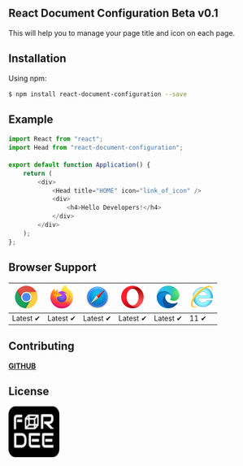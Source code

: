## React Document Configuration Beta v0.1

This will help you to manage your page title and icon on each page.


## Installation

Using npm:

```bash
$ npm install react-document-configuration --save
```

## Example
```javascript
import React from "react";
import Head from "react-document-configuration";

export default function Application() {
    return (
        <div>
            <Head title="HOME" icon="link_of_icon" />
            <div>
                <h4>Hello Developers!</h4>
            </div>
        </div>
    );
};
```


## Browser Support

![Chrome](https://raw.githubusercontent.com/jayariglesias/jayariglesias/main/chrome.png) | ![Firefox](https://raw.githubusercontent.com/jayariglesias/jayariglesias/main/firefox.png) | ![Safari](https://raw.githubusercontent.com/jayariglesias/jayariglesias/main/safari.png) | ![Opera](https://raw.githubusercontent.com/jayariglesias/jayariglesias/main/opera.png) | ![Edge](https://raw.githubusercontent.com/jayariglesias/jayariglesias/main/chromium.png) | ![IE](https://raw.githubusercontent.com/jayariglesias/jayariglesias/main/explorer.png) |
--- | --- | --- | --- | --- | --- |
Latest ✔ | Latest ✔ | Latest ✔ | Latest ✔ | Latest ✔ | 11 ✔ |

## Contributing

<a href="https://github.com/jayariglesias/react-document-configuration.git"><strong>GITHUB</strong></a>

## License

<img height="100" width="100" src="https://raw.githubusercontent.com/jayariglesias/jayariglesias/main/name.png" />





